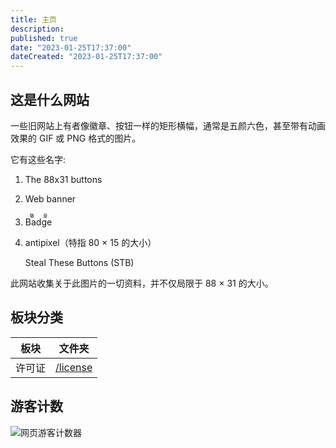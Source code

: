 ```yaml
---
title: 主页
description:
published: true
date: "2023-01-25T17:37:00"
dateCreated: "2023-01-25T17:37:00"
---
```


## 这是什么网站

一些旧网站上有者像徽章、按钮一样的矩形横幅，通常是五颜六色，甚至带有动画效果的 GIF 或 PNG 格式的图片。

它有这些名字:

1.  The 88x31 buttons
2.  Web banner
3.  <ruby>Badge<rp>(</rp><rt>徽章</rt><rp>)</rp></ruby>
4.  antipixel（特指 80 × 15 的大小）

    Steal These Buttons (STB)

此网站收集关于此图片的一切资料，并不仅局限于 88 × 31 的大小。

## 板块分类

| 板块   | 文件夹       |
| ------ | ------------ |
| 许可证 | [/license][] |

[/license]: /license/index.md

## 游客计数

![网页游客计数器](https://count.getloli.com/get/@:88x31)

<!--

## 此 Wiki 的技术问题

由于对 mkdocs 不过熟悉，所以有一些条目会有问题，比如:

+ PDF 文件似乎不被 mkdocs 支持，无法被输出到 GitHub pages
+ TLS 已失效，正在修复

-->
